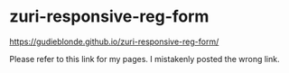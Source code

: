 # zuri-responsive-reg-form

 https://gudieblonde.github.io/zuri-responsive-reg-form/
 
 Please refer to this link for my pages. I mistakenly posted the wrong link.
